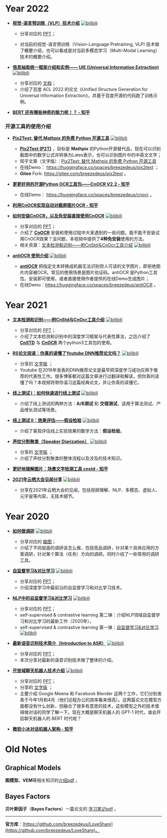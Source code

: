 # Year 2022

* **[视觉-语言预训练（VLP）技术介绍](https://www.bilibili.com/video/BV1dr4y1E7ZR)** [![bilibili](https://img.shields.io/badge/dynamic/json?label=views&style=social&logo=bilibili&query=data.stat.view&url=https%3A%2F%2Fapi.bilibili.com%2Fx%2Fweb-interface%2Fview%3Fbvid%3DBV1dr4y1E7ZR)](https://www.bilibili.com/video/BV1dr4y1E7ZR)
    * 分享对应的 [PPT](2022/Intro-to-VLP.pdf)；

    * 对当前的视觉-语言预训练（Vision-Language Pretraining, VLP) 技术做了概要介绍，也可以看成是对当前多模态学习（Multi-Modal Learning）技术的概要介绍。

* **[信息抽取统一框架介绍和实例—— UIE (Universal Information Extraction)](https://www.bilibili.com/video/BV1LW4y1U7ch)** [![bilibili](https://img.shields.io/badge/dynamic/json?label=views&style=social&logo=bilibili&query=data.stat.view&url=https%3A%2F%2Fapi.bilibili.com%2Fx%2Fweb-interface%2Fview%3Fbvid%3DBV1LW4y1U7ch)](https://www.bilibili.com/video/BV1LW4y1U7ch)
    * 分享对应的 [文档](2022/UIE_Universal_Information_Extraction.pdf)；
    * 介绍了百度 ACL 2022 的论文《Unified Structure Generation for Universal Information Extraction》，并基于百度开源的代码跑了训练示例。

* **[BERT 还有哪些神奇的能力呢！？ - 知乎](https://zhuanlan.zhihu.com/p/532010499)**



### 开源工具的使用介绍

* **[Pix2Text: 替代 Mathpix 的免费 Python 开源工具](https://www.bilibili.com/video/BV12e4y1871U)** [![bilibili](https://img.shields.io/badge/dynamic/json?label=views&style=social&logo=bilibili&query=data.stat.view&url=https%3A%2F%2Fapi.bilibili.com%2Fx%2Fweb-interface%2Fview%3Fbvid%3DBV12e4y1871U)](https://www.bilibili.com/video/BV12e4y1871U)
  * **[Pix2Text (P2T)](https://github.com/breezedeus/pix2text)** ，目标是 **Mathpix** 的Python开源替代品，现在可以识别截图中的数学公式并转换为Latex表示，也可以识别图片中的中英文文字；
  * 知乎文章（文字版）：[Pix2Text: 替代 Mathpix 的免费 Python 开源工具](https://zhuanlan.zhihu.com/p/566498651)
  * 在线Demo： https://huggingface.co/spaces/breezedeus/pix2text ；
  * **Gitee** Fork: https://gitee.com/breezedeus/pix2text 。

* **[更更好用的开源Python OCR工具包——CnOCR V2.2 - 知乎](https://zhuanlan.zhihu.com/p/546441117)**
  * 在线Demo： https://huggingface.co/spaces/breezedeus/cnocr 。
* **[利用CnOCR实现自动对截屏图片OCR - 知乎](https://zhuanlan.zhihu.com/p/554108141)**
* **[如何安装CnOCR，以及免安装直接使用CnOCR](https://www.bilibili.com/video/BV1NY4y1T7jG)** [![bilibili](https://img.shields.io/badge/dynamic/json?label=views&style=social&logo=bilibili&query=data.stat.view&url=https%3A%2F%2Fapi.bilibili.com%2Fx%2Fweb-interface%2Fview%3Fbvid%3DBV1NY4y1T7jG)](https://www.bilibili.com/video/BV1NY4y1T7jG)
  * 分享对应的 [PPT](2022/CnOCR-Installation-FAQ.pdf)；
  * 介绍了 **[CnOCR](https://github.com/breezedeus/cnocr)** 安装和使用过程中大家遇到的一些问题。能不能不安装试用CnOCR效果？没问题，本视频中提供了**4种免安装**使用的方法。
  * 相关资源：[文本检测和识别——附CnStd与CnOcr工具介绍](https://www.bilibili.com/video/BV1uU4y1N7Ba) [![bilibili](https://img.shields.io/badge/dynamic/json?label=views&style=social&logo=bilibili&query=data.stat.view&url=https%3A%2F%2Fapi.bilibili.com%2Fx%2Fweb-interface%2Fview%3Fbvid%3DBV1uU4y1N7Ba)](https://www.bilibili.com/video/BV1uU4y1N7Ba)

* **[antiOCR 使用介绍](https://www.bilibili.com/video/BV1q8411G7HE)** [![bilibili](https://img.shields.io/badge/dynamic/json?label=views&style=social&logo=bilibili&query=data.stat.view&url=https%3A%2F%2Fapi.bilibili.com%2Fx%2Fweb-interface%2Fview%3Fbvid%3DBV1q8411G7HE)](https://www.bilibili.com/video/BV1q8411G7HE)
  * **[antiOCR](https://github.com/breezedeus/antiOCR)** 把指定文本转换成机器无法识别但人可读的文字图片，即拒绝图片内容被OCR。常见的使用场景是图片验证码。antiOCR 是Python工具包，安装即可使用，或者直接使用作者提供的在线Demo生成图片；
  * 在线Demo：https://huggingface.co/spaces/breezedeus/antiOCR 。



# Year 2021

* **[文本检测和识别——附CnStd与CnOcr工具介绍](https://www.bilibili.com/video/BV1uU4y1N7Ba)** [![bilibili](https://img.shields.io/badge/dynamic/json?label=views&style=social&logo=bilibili&query=data.stat.view&url=https%3A%2F%2Fapi.bilibili.com%2Fx%2Fweb-interface%2Fview%3Fbvid%3DBV1uU4y1N7Ba)](https://www.bilibili.com/video/BV1uU4y1N7Ba)

  * 分享对应的 [PPT](2021/cnstd-cnocr.pdf)；
  * 介绍了文本检测和识别中的深度学习框架与代表性算法，之后介绍了 **[CnSTD](https://github.com/breezedeus/cnstd)** 与 **[CnOCR](https://github.com/breezedeus/cnocr)** 两个python3工具包的使用。

* **[RS论文阅读：你真的读懂了Youtube DNN推荐论文吗？](https://www.bilibili.com/video/BV1BK4y1d7gD)** [![bilibili](https://img.shields.io/badge/dynamic/json?label=views&style=social&logo=bilibili&query=data.stat.view&url=https%3A%2F%2Fapi.bilibili.com%2Fx%2Fweb-interface%2Fview%3Fbvid%3DBV1BK4y1d7gD)](https://www.bilibili.com/video/BV1BK4y1d7gD)

  * 分享的 [文字版](https://zhuanlan.zhihu.com/p/372238343) ；
  * Youtube 在2016年发表的DNN推荐论文是最早把深度学习成功应用于推荐的代表性工作。很多博客都对这篇文章进行过翻译和解读，但你真的读懂了吗？本视频将带你温习这篇经典论文，并让你真的读懂它。

* **[线上测试 I：如何快速进行线上测试](https://www.bilibili.com/video/BV18b4y1972v)** [![bilibili](https://img.shields.io/badge/dynamic/json?label=views&style=social&logo=bilibili&query=data.stat.view&url=https%3A%2F%2Fapi.bilibili.com%2Fx%2Fweb-interface%2Fview%3Fbvid%3DBV18b4y1972v)](https://www.bilibili.com/video/BV18b4y1972v) 

  * 介绍了线上测试的两种方法：**A/B测试** 和 **交错测试**，适用于算法测试、产品增长测试等场景。

* **[线上测试 II：效果评估——假设检验](https://www.bilibili.com/video/BV1LK4y1S7uR)** [![bilibili](https://img.shields.io/badge/dynamic/json?label=views&style=social&logo=bilibili&query=data.stat.view&url=https%3A%2F%2Fapi.bilibili.com%2Fx%2Fweb-interface%2Fview%3Fbvid%3DBV1LK4y1S7uR)](https://www.bilibili.com/video/BV1LK4y1S7uR)

  * 介绍了客观评估线上实验效果的数学方法：**假设检验**。

* **[声纹分割聚类（Speaker Diarization）](https://www.bilibili.com/video/BV1rp4y1q7HW)** [![bilibili](https://img.shields.io/badge/dynamic/json?label=views&style=social&logo=bilibili&query=data.stat.view&url=https%3A%2F%2Fapi.bilibili.com%2Fx%2Fweb-interface%2Fview%3Fbvid%3DBV1rp4y1q7HW)](https://www.bilibili.com/video/BV1rp4y1q7HW) 

  * 分享的 [文字版](https://zhuanlan.zhihu.com/p/338656027) ；
  * 介绍了声纹分割聚类的整体流程以及涉及的技术知识。

* **[更好地理解图片：场景文字检测工具 cnstd - 知乎](https://zhuanlan.zhihu.com/p/145913973)**

* **[2021年云栖大会见闻分享](https://www.bilibili.com/video/BV1bq4y1k7yr)** [![bilibili](https://img.shields.io/badge/dynamic/json?label=views&style=social&logo=bilibili&query=data.stat.view&url=https%3A%2F%2Fapi.bilibili.com%2Fx%2Fweb-interface%2Fview%3Fbvid%3DBV1bq4y1k7yr)](https://www.bilibili.com/video/BV1bq4y1k7yr)

  * 分享在2021年云栖大会的见闻，包括视频理解、NLP、多模态、虚拟人、元宇宙等内容，无技术细节。

  

# Year 2020

* **[如何做调研](https://www.bilibili.com/video/BV1tD4y127Xq/)** [![bilibili](https://img.shields.io/badge/dynamic/json?label=views&style=social&logo=bilibili&query=data.stat.view&url=https%3A%2F%2Fapi.bilibili.com%2Fx%2Fweb-interface%2Fview%3Fbvid%3DBV1tD4y127Xq)](https://www.bilibili.com/video/BV1tD4y127Xq)
  * 分享对应的 [脑图](如何做调研.png)；
  * 介绍了不同层面的调研该怎么做，包括竞品调研，针对某个具体应用的方案调研，针对某个算法（任务）方向的调研。同时介绍了一些常用的调研工具。

* **[自监督学习&对比学习](https://www.bilibili.com/video/BV1v5411x7rD)**  [![bilibili](https://img.shields.io/badge/dynamic/json?label=views&style=social&logo=bilibili&query=data.stat.view&url=https%3A%2F%2Fapi.bilibili.com%2Fx%2Fweb-interface%2Fview%3Fbvid%3DBV1v5411x7rD)](https://www.bilibili.com/video/BV1v5411x7rD)
  * 分享对应的 [PPT](2020/自监督学习-对比学习.pdf)；
  * 介绍深度学习中最前沿的自监督学习和对比学习技术。

* **[NLP中的自监督学习&对比学习](https://www.bilibili.com/video/BV13T4y1c73g)**  [![bilibili](https://img.shields.io/badge/dynamic/json?label=views&style=social&logo=bilibili&query=data.stat.view&url=https%3A%2F%2Fapi.bilibili.com%2Fx%2Fweb-interface%2Fview%3Fbvid%3DBV13T4y1c73g)](https://www.bilibili.com/video/BV13T4y1c73g)
  * 分享对应的 [PPT](2020/自监督学习-对比学习2-NLP.pdf)；
  * self-supervised & contrastive learning 第二弹：介绍NLP领域自监督学习和对比学习的最新工作（2020年）。 
  * self-supervised & contrastive learning 第一弹：[自监督学习&对比学习](https://www.bilibili.com/video/BV1v5411x7rD)  [![bilibili](https://img.shields.io/badge/dynamic/json?label=views&style=social&logo=bilibili&query=data.stat.view&url=https%3A%2F%2Fapi.bilibili.com%2Fx%2Fweb-interface%2Fview%3Fbvid%3DBV1v5411x7rD)](https://www.bilibili.com/video/BV1v5411x7rD)

* **[最新语音识别技术简介（Introduction to ASR）](https://www.bilibili.com/video/BV1fZ4y1g7UP)** [![bilibili](https://img.shields.io/badge/dynamic/json?label=views&style=social&logo=bilibili&query=data.stat.view&url=https%3A%2F%2Fapi.bilibili.com%2Fx%2Fweb-interface%2Fview%3Fbvid%3DBV1fZ4y1g7UP)](https://www.bilibili.com/video/BV1fZ4y1g7UP) 
  * 分享对应的 [PPT](2020/Intro-to-ASR.pdf)；
  * 本次分享对最新的语音识别技术做了整体的介绍。
* **[开放域聊天机器人技术介绍](https://www.bilibili.com/video/BV1e5411Y7ci)** [![bilibili](https://img.shields.io/badge/dynamic/json?label=views&style=social&logo=bilibili&query=data.stat.view&url=https%3A%2F%2Fapi.bilibili.com%2Fx%2Fweb-interface%2Fview%3Fbvid%3DBV1e5411Y7ci)](https://www.bilibili.com/video/BV1e5411Y7ci) 
  * 分享对应的 [PPT](2020/open-domain-chatbot.pdf)；
  * 分享的 [文字版](https://zhuanlan.zhihu.com/p/150608851) ；
  * 主要介绍 Google Meena 和 Facebook Blender 这两个工作，它们分别发表于今年1月和4月（他们远程办公的效率看来很高）。这两篇论文在模型方面都没有什么创新，但融合了很多有意思的技术，这些模型之外的技术值得做对话的同学了解一下。现在大概是聊天机器人的 GPT-1 时代，谁会开启聊天机器人的 BERT 时代呢？
* **[微软小冰对话机器人架构 - 知乎](https://zhuanlan.zhihu.com/p/57532328)**




# Old Notes

## Graphical Models

**图模型、VEM**等相关知识的[介绍pdf](./Graphical_Models.pdf) 。



## Bayes Factors

**贝叶斯因子**（**Bayes Factors**）一篇论文的 [学习笔记pdf](./Bayes_Factors.pdf) 。





---

**官方库**：[https://github.com/breezedeus/LoveShare](https://github.com/breezedeus/LoveShare)。
